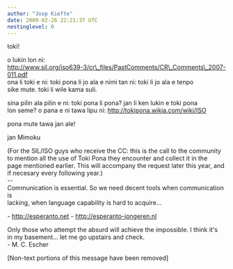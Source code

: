 ```yaml
---
author: "Joop Kiefte"
date: 2009-02-26 22:21:37 UTC
nestinglevel: 0
---
```

toki!  
  
o lukin lon ni:  
http://www.sil.org/iso639-3/cr\_files/PastComments/CR\_Comments\_2007-011.pdf  
ona li toki e ni: toki pona li jo ala e nimi tan ni: toki li jo ala e tenpo  
sike mute. toki li wile kama suli.  
  
sina pilin ala pilin e ni: toki pona li pona? jan li ken lukin e toki pona  
lon seme? o pana e ni tawa lipu ni: http://tokipona.wikia.com/wiki/ISO  
  
pona mute tawa jan ale!  
  
jan Mimoku  
  
(For the SIL/ISO guys who receive the CC: this is the call to the community  
to mention all the use of Toki Pona they encounter and collect it in the  
page mentioned earlier. This will accompany the request later this year, and  
if necesary every following year.)  
\--  
Communication is essential. So we need decent tools when communication is  
lacking, when language capability is hard to acquire...  
  
\- http://esperanto.net - http://esperanto-jongeren.nl  
  
Only those who attempt the absurd will achieve the impossible. I think it's  
in my basement... let me go upstairs and check.  
\- M. C. Escher  
  
  
\[Non-text portions of this message have been removed\]